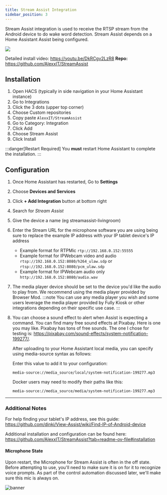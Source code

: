 ```yaml
---
title: Stream Assist Integration
sidebar_position: 3
---
```


Stream Assist integration is used to receive the RTSP stream from the Android device to do wake word detection.  Stream Assist depends on a Home Assistant Assist being configured.  

[![](https://img.youtube.com/vi/DkRCgv2LzR8/mqdefault.jpg)](https://youtu.be/DkRCgv2LzR8)

Detailed install video:
https://youtu.be/DkRCgv2LzR8
**Repo:** https://github.com/AlexxIT/StreamAssist

## Installation
1. Open HACS (typically in side navigation in your Home Assistant instance)  
1. Go to Integrations 
1. Click the 3 dots (upper top corner)
1. Choose Custom repositories 
1. Copy paste ```AlexxIT/StreamAssist```
1. Go to Category: Integration 
1. Click Add 
1. Choose Stream Assist
1. Click Install

:::danger[Restart Required]
You **must** restart Home Assistant to complete the installation.
:::

## Configuration
1. Once Home Assistant has restarted, Go to **Settings**
1. Choose **Devices and Services**
1. Click **+ Add Integration** button at bottom right
1. Search for *Stream Assist*
1. Give the device a name (eg streamassist-livingroom)
1. Enter the Stream URL for the microphone software you are using being sure to replace the example IP address with your IP tablet device's IP address
    - Example format for RTPMic ```rtp://192.168.0.152:55555```
    - Example format for IPWebcam video and audio ```rtsp://192.168.0.152:8080/h264_ulaw.sdp``` or ```rtsp://192.168.0.152:8080/pcm_ulaw.sdp```
    - Example format for IPWebcam audio only ```http://192.168.0.152:8080/audio.wav```
1. The media player device should be set to the device you'd like the audio to play from.  We recommend using the media player provided by Browser Mod. 
    :::note
    You can use any media player you wish and some users leverage the media player provided by Fully Kiosk or other integrations depending on their specific use case.
    :::

1. You can choose a sound effect to alert when Assist is expecting a command.  You can find many free sound effects at Pixabay.  Here is one you may like.  Pixabay has tons of free sounds.  The one I chose for testing is: https://pixabay.com/sound-effects/system-notification-199277/.

    After uploading to your Home Assistant local media, you can specify using media-source syntax as follows:

    Enter this value to add it to your configuration:
    
    ```media-source://media_source/local/system-notification-199277.mp3```

    Docker users may need to modify their paths like this:

    ```media-source://media_source/media/system-notification-199277.mp3```

--------

### Additional Notes
For help finding your tablet's IP address, see this guide:  https://github.com/dinki/View-Assist/wiki/Find-IP-of-Android-device

Additional installation and configuration can be found here:
https://github.com/AlexxIT/StreamAssist?tab=readme-ov-file#installation

#### Microphone State
Upon restart, the Microphone for Stream Assist is often in the off state. Before attempting to use, you'll need to make sure it is on for it to recognize voice prompts. As part of the control automation discussed later, we'll make sure this mic is always on.

![banner](https://github.com/dinki/View-Assist/assets/2521542/f8355663-1653-41bc-ac25-61f806e9c479)